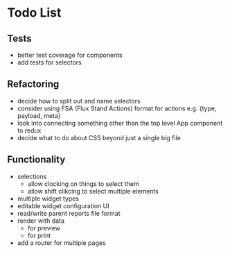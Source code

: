 # Todo List

## Tests ##

- better test coverage for components
- add tests for selectors


## Refactoring ##

- decide how to split out and name selectors
- consider using FSA (Flux Stand Actions) format for actions e.g. {type, payload, meta}
- look into connecting something other than the top level App component to redux
- decide what to do about CSS beyond just a single big file


## Functionality ##

- selections
  - allow clocking on things to select them
  - allow shift clikcing to select multiple elements
- multiple widget types
- editable widget configuration UI
- read/write parent reports file format
- render with data
  - for preview
  - for print
- add a router for multiple pages
